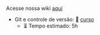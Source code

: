 
Acesse nossa wiki [aqui](https://github.com/cilab-ufersa/git/wiki)


 - Git e controle de versão: 🤜 [curso](https://www.dataquest.io/course/git-and-vcs/)
    - :hourglass_flowing_sand: Tempo estimado: 5h
